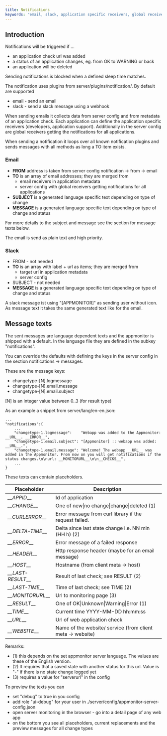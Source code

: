 ```yaml
---
title: Notifications
keywords: "email, slack, application specific receivers, global receivers"
---
```


## Introduction

Notifications will be triggered if ...

* an application check url was added
* a status of an application changes, eg. from OK to WARNING or back
* an application will be deleted

Sending notifications is blocked when a defined sleep time matches.

The notification uses plugins from server/plugins/notification/. By default
are supported

* email - send an email
* slack - send a slack message using a webhook

When sending emails it collects data from server config and from metadata
of an application check. Each application can define the application specific
receivers (developers, application support). Additionally in the server
config are global receivers getting the notifications for all applications.

When sending a notification it loops over all known notification plugins
and sends messages with all methods as long a TO item exists.

### Email

* **FROM** address is taken from server config notification -> from -> email
* **TO** is an array of email addresses; they are merged from
  * email receivers in application metadata
  * server config with global receivers getting notifications for all applications
* **SUBJECT** is a generated language specific text depending on type of change
* **MESSAGE** is a generated language specific text depending on type of change and status

For more details to the subject and message see the section for message texts below.

The email is send as plain text and high priority.

### Slack

* FROM - not needed
* **TO** is an array with label + url as items; they are merged from
  * target url in application metadata
  * server config
* SUBJECT - not needed
* **MESSAGE** is a generated language specific text depending on type of change and status

A slack message ist using "[APPMONITOR]" as sending user without icon.
As message text it takes the same generated text like for the email.

## Message texts

The sent messages are language dependent texts and the appmonitor is
shipped with a default. In the language file they are defined in the subkey "notifications".

You can override the defaults with defining the keys in the server config
in the section notifications -> messages.

These are the message keys:

* changetype-[N].logmessage
* changetype-[N].email.message
* changetype-[N].email.subject

[N] is an integer value between 0..3 (for result type)

As an example a snippet from server/lang/en-en.json:

```text
...
"notifications":{
    ...
    "changetype-1.logmessage":    "Webapp was added to the Appmonitor: __URL__. __ERROR__",
    "changetype-1.email.subject": "[Appmonitor] :: webapp was added: __URL__.",
    "changetype-1.email.message": "Welcome! The webapp __URL__ was added in the Appmonitor. From now on you will get notifications if the status changes.\n\nurl: __MONITORURL__\n\n__CHECKS__",
    ...
}
```

These texts can contain placeholders.

| Placeholder          | Description
|---                   |---
| _\_\_APPID___        | Id of application
| _\_\_CHANGE___       | One of new\|no change\|change\|deleted (1)
| _\_\_CURLERROR___    | Error message from curl library if the request failed.
| _\_\_DELTA-TIME___   | Delta since last state change i.e. NN min (HH h) (2)
| _\_\_ERROR___        | Error message of a failed response
| _\_\_HEADER___       | Http response header (maybe for an email message)
| _\_\_HOST___         | Hostname (from client meta -> host)
| _\_\_LAST-RESULT___  | Result of last check; see RESULT (2)
| _\_\_LAST-TIME___    | Time of last check; see TIME (2)
| _\_\_MONITORURL___   | Url to monitoring page (3)
| _\_\_RESULT___       | One of OK\|Unknown\|Warning\|Error (1)
| _\_\_TIME___         | Current time YYYY-MM-DD hh:mm:ss
| _\_\_URL___          | Url of web application check
| _\_\_WEBSITE___      | Name of the website/ service (from client meta -> website)

Remarks:

* (1) this depends on the set appmonitor server language. The values are these of the English version.
* (2) It requires that a saved state with another status for this url. Value is "-" if there is no state change logged yet
* (3) requires a value for "serverurl" in the config

To preview the texts you can

* set "debug" to true in you config
* add role "ui-debug" for your user in ./server/config/appmonitor-server-config.json
* open server monitoring in the browser - go into a detail page of any web app
* on the bottom you see all placeholders, current replacements and the preview messages for all change types
